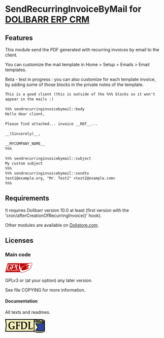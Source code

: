 # SendRecurringInvoiceByMail for <a href="https://www.dolibarr.org">DOLIBARR ERP CRM</a>

## Features

This module send the PDF generated with recurring invoices by email to the client.

You can customize the mail template in Home > Setup > Emails > Email templates.

Beta - test in progress : you can also customize for each template invoice, by adding some of those blocks in the private notes of the template.
```
This is a good client (this is outside of the %%% blocks so it won't appear in the mails :)

%%% sendrecurringinvoicebymail::body
Hello dear client,

Please find attached... invoice __REF__...

__(Sincerely)__,

__MYCOMPANY_NAME__
%%%

%%% sendrecurringinvoicebymail::subject
My custom subject
%%%
%%% sendrecurringinvoicebymail::sendto
test1@example.org, "Mr. Test2" <test2@example.com>
%%%
```


## Requirements

It requires Dolibarr version 10.0 at least (first version with the 'cron/afterCreationOfRecurringInvoice()' hook).

<!--
![Screenshot sendrecurringinvoicebymail](img/screenshot_sendrecurringinvoicebymail.png?raw=true "sendrecurringinvoicebymail"){imgmd}
-->

Other modules are available on <a href="https://www.dolistore.com" target="_new">Dolistore.com</a>.



<!--
### Translations

Translations can be define manually by editing files into directories *langs*. 

This module contains also a sample configuration for Transifex, under the hidden directory [.tx](.tx), so it is possible to manage translation using this service. 

For more informations, see the [translator's documentation](https://wiki.dolibarr.org/index.php/Translator_documentation).

There is a [Transifex project](https://transifex.com/projects/p/dolibarr-module-template) for this module.
-->


<!--

Install
-------

### From the ZIP file and GUI interface

- If you get the module in a zip file (like when downloading it from the market place [Dolistore](https://www.dolistore.com)), go into
menu ```Home - Setup - Modules - Deploy external module``` and upload the zip file.


Note: If this screen tell you there is no custom directory, check your setup is correct: 

- In your Dolibarr installation directory, edit the ```htdocs/conf/conf.php``` file and check that following lines are not commented:

    ```php
    //$dolibarr_main_url_root_alt ...
    //$dolibarr_main_document_root_alt ...
    ```

- Uncomment them if necessary (delete the leading ```//```) and assign a sensible value according to your Dolibarr installation

    For example :

    - UNIX:
        ```php
        $dolibarr_main_url_root_alt = '/custom';
        $dolibarr_main_document_root_alt = '/var/www/Dolibarr/htdocs/custom';
        ```

    - Windows:
        ```php
        $dolibarr_main_url_root_alt = '/custom';
        $dolibarr_main_document_root_alt = 'C:/My Web Sites/Dolibarr/htdocs/custom';
        ```
        
### From a GIT repository

- Clone the repository in ```$dolibarr_main_document_root_alt/sendrecurringinvoicebymail```

```sh
cd ....../custom
git clone git@github.com:bugness-chl/sendrecurringinvoicebymail.git sendrecurringinvoicebymail
```

### <a name="final_steps"></a>Final steps

From your browser:

  - Log into Dolibarr as a super-administrator
  - Go to "Setup" -> "Modules"
  - You should now be able to find and enable the module



-->


Licenses
--------

### Main code

![GPLv3 logo](img/gplv3.png)

GPLv3 or (at your option) any later version.

See file COPYING for more information.

#### Documentation

All texts and readmes.

![GFDL logo](img/gfdl.png)
